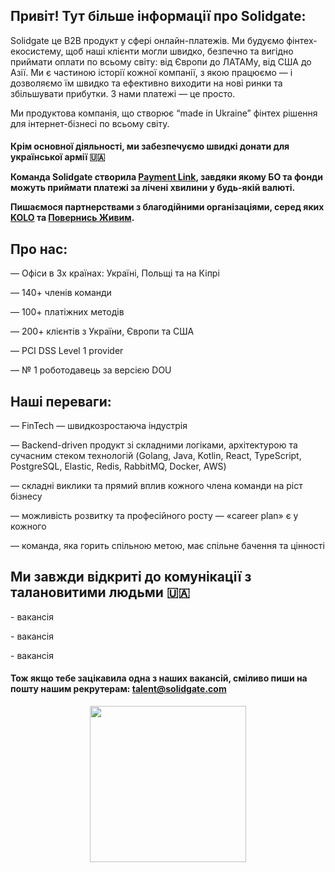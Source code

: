 ## Привіт! <a> Тут більше інформації про Solidgate:
<p> Solidgate це В2В продукт у сфері онлайн-платежів. Ми будуємо фінтех-екосистему, щоб наші клієнти могли швидко, безпечно та вигідно приймати оплати по всьому світу: від Європи до ЛАТАМу, від США до Азії. Ми є частиною історії кожної компанії, з якою працюємо — і дозволяємо їм швидко та ефективно виходити на нові ринки та збільшувати прибутки. З нами платежі — це просто.

<p></p> Ми продуктова компанія, що створює “made in Ukraine” фінтех рішення для інтернет-бізнесі по всьому світу. 
<p></p>

#### <p> Крім основної діяльності, ми забезпечуємо швидкі донати для української армії 🇺🇦 <p> <a> Команда Solidgate створила  <a href="https://ain.ua/2022/07/29/charity-payment-link/">Payment Link</a>, завдяки якому БО та фонди можуть приймати платежі за лічені хвилини у будь-якій валюті. <p> <a> Пишаємося партнерствами з благодійними організаціями, серед яких <a href="https://koloua.com/">KOLO</a> та <a href="https://savelife.in.ua/">Повернись Живим</a>.

## Про нас:
<p> — Офіси в 3х країнах: Україні, Польщі та на Кіпрі
<p> — 140+ членів команди
<p> — 100+ платіжних методів
<p> — 200+ клієнтів з України, Європи та США
<p> — PCI DSS Level 1 provider
<p> — № 1 роботодавець за версією DOU
  
## Наші переваги:
</p> — FinTech — швидкозростаюча індустрія
</p> — Backend-driven продукт зі складними логіками, архітектурою та сучасним стеком технологій (Golang, Java, Kotlin, React, TypeScript, PostgreSQL, Elastic, Redis, RabbitMQ, Docker, AWS)
</p> — складні виклики та прямий вплив кожного члена команди на ріст бізнесу
</p> — можливість розвитку та професійного росту — «career plan» є у кожного
</p> — команда, яка горить спільною метою, має спільне бачення та цінності

## Ми завжди відкриті до комунікації з талановитими людьми </a> 🇺🇦 
<a> <p> <p> - вакансія <a> <p> </p> - вакансія <a> <p> </p> - вакансія <a> <p> </p>  
#### Тож якщо тебе зацікавила одна з наших вакансій, сміливо пиши на пошту нашим рекрутерам: talent@solidgate.com
<p align="center">
<img src="https://github.com/solidgatehiring/solidgate_vacancy/assets/142014633/72ddd347-cdd7-474e-91a2-2020d48b34d5" width="250" height="250"/>
</p>


